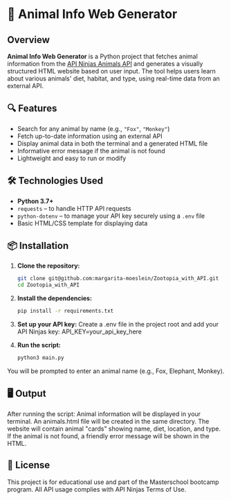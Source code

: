 # 🐾 Animal Info Web Generator

## Overview

**Animal Info Web Generator** is a Python project that fetches animal information from the [API Ninjas Animals API](https://api-ninjas.com/api/animals) 
and generates a visually structured HTML website based on user input. The tool helps users learn about various animals' diet, habitat, and type, using real-time data from an external API.

## 🔍 Features

- Search for any animal by name (e.g., `"Fox"`, `"Monkey"`)
- Fetch up-to-date information using an external API
- Display animal data in both the terminal and a generated HTML file
- Informative error message if the animal is not found
- Lightweight and easy to run or modify

## 🛠️ Technologies Used

- **Python 3.7+**
- `requests` – to handle HTTP API requests
- `python-dotenv` – to manage your API key securely using a `.env` file
- Basic HTML/CSS template for displaying data

## 📦 Installation

1. **Clone the repository:**

   ```sh
   git clone git@github.com:margarita-moeslein/Zootopia_with_API.git
   cd Zootopia_with_API

2. **Install the dependencies:**
   ```sh
   pip install -r requirements.txt
   
3. **Set up your API key:**
   Create a .env file in the project root and add your API Ninjas key:
   API_KEY=your_api_key_here

4. **Run the script:**
   ```sh
   python3 main.py
You will be prompted to enter an animal name (e.g., Fox, Elephant, Monkey).

## 🖥️ Output

   After running the script:
   Animal information will be displayed in your terminal.
   An animals.html file will be created in the same directory.
   The website will contain animal "cards" showing name, diet, location, and type.
   If the animal is not found, a friendly error message will be shown in the HTML.


## 📄 License
   This project is for educational use and part of the Masterschool bootcamp program. 
   All API usage complies with API Ninjas Terms of Use.


